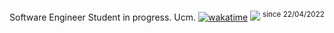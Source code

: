 Software Engineer Student in progress. Ucm.
[![wakatime](https://wakatime.com/badge/user/63891180-553b-40b0-9ea3-9fd31740201a.svg)](https://wakatime.com/@63891180-553b-40b0-9ea3-9fd31740201a)
[![](https://komarev.com/ghpvc/?username=zadowestaxd&color=ffabb7&style=flat-square)](https://github.com/zadowestaxd)
<sup>since 22/04/2022</sup>

